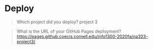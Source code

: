 # Deploy

> Which project did you deploy?
project 3

> What is the URL of your GitHub Pages deployment?
https://pages.github.coecis.cornell.edu/info1300-2020fa/na323-project3/.
